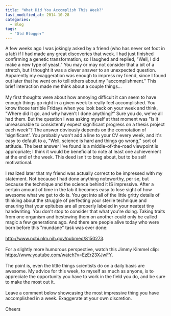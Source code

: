 ```yaml
---
title: "What Did You Accomplish This Week?"
last_modified_at: 2014-10-28
categories:
  - Blog
tags:
  - "Old Blogger"
---
```

A few weeks ago I was jokingly asked by a friend (who has never set foot in a lab) if I had made any great discoveries that week. I had just finished confirming a genetic transformation, so I laughed and replied, "Well, I did make a new type of yeast." You may or may not consider that a bit of a stretch, but I thought it was a clever answer to an unexpected question. Apparently my exaggeration was enough to impress my friend, since I found out later that he went on to tell others about my "accomplishment." This brief interaction made me think about a couple things...<br />
<br />
My first thoughts were about how annoying difficult it can seem to have enough things go right in a given week to really feel accomplished. You know those terrible Fridays when you look back on your week and think, "Where did it go, and why haven't I done anything?" Sure you do, we've all had them. But the question I was asking myself at that moment was "Is it unreasonable to consistently expect significant progress on a thesis project each week"? The answer obviously depends on the connotation of 'significant'. You probably won't add a line to your CV every week, and it's easy to default to a, "Well, science is hard and things go wrong," sort of attitude. The best answer I've found is a middle-of-the-road viewpoint is appropriate; I think it would be beneficial to note at least one achievement at the end of the week. This deed isn't to brag about, but to be self motivational.<br />
<br />
I realized later that my friend was actually correct to be impressed with my statement. Not because I had done anything noteworthy, per se, but because the technique and the science behind it IS impressive. After a certain amount of time in the lab it becomes easy to lose sight of how awesome what we get to do is. You get into all of the little gritty details of thinking about the struggle of perfecting your sterile technique and ensuring that your epitubes are all properly labeled in your neatest tiny handwriting. You don't stop to consider that what you're doing. Taking traits from one organism and bestowing them on another could only be called magic a few generations ago. And there are people alive today who were born before this "mundane" task was ever done:<br />
<br />
<a href="http://www.ncbi.nlm.nih.gov/pubmed/8150273">http://www.ncbi.nlm.nih.gov/pubmed/8150273</a>.<br />
<br />
For a slightly more humorous perspective, watch this Jimmy Kimmel clip:<br />
<a href="https://www.youtube.com/watch?v=EzEr23XJwFY">https://www.youtube.com/watch?v=EzEr23XJwFY</a>.<br />
<br />
The point is, even the little things scientists do on a daily basis are awesome. My advice for this week, to myself as much as anyone, is to appreciate the opportunity you have to work in the field you do, and be sure to make the most out it.<br />
<br />
Leave a comment below showcasing the most impressive thing you have accomplished in a week. Exaggerate at your own discretion.<br />
<br />
Cheers &nbsp; 